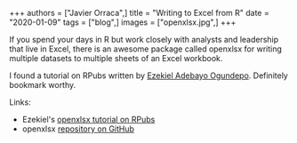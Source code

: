 +++
authors = ["Javier Orraca",]
title = "Writing to Excel from R"
date = "2020-01-09"
tags = ["blog",]
images = ["openxlsx.jpg",]
+++

If you spend your days in R but work closely with analysts and leadership that live in Excel, there is an awesome package called openxlsx for writing multiple datasets to multiple sheets of an Excel workbook.
<!--more-->
I found a tutorial on RPubs written by [Ezekiel Adebayo Ogundepo](https://www.linkedin.com/in/ezekiel-ogundepo/). Definitely bookmark worthy.

Links:

* Ezekiel's [openxlsx tutorial on RPubs](https://rpubs.com/gbganalyst/RdatatoExcelworkbook)
* openxlsx [repository on GitHub](https://github.com/awalker89/openxlsx)